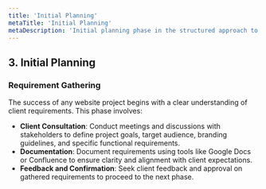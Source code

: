 ```yaml
---
title: 'Initial Planning'
metaTitle: 'Initial Planning'
metaDescription: 'Initial planning phase in the structured approach to modern website development.'
---
```


## 3. Initial Planning

### Requirement Gathering

The success of any website project begins with a clear understanding of client requirements. This phase involves:

- **Client Consultation**: Conduct meetings and discussions with stakeholders to define project goals, target audience, branding guidelines, and specific functional requirements.
- **Documentation**: Document requirements using tools like Google Docs or Confluence to ensure clarity and alignment with client expectations.
- **Feedback and Confirmation**: Seek client feedback and approval on gathered requirements to proceed to the next phase.
